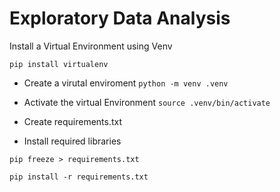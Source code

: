 # Exploratory Data Analysis

Install a Virtual Environment using Venv

`pip install virtualenv`

- Create a virutal enviroment
`python -m venv .venv`

- Activate the virtual Environment
`source .venv/bin/activate`

- Create requirements.txt
- Install required libraries

`pip freeze > requirements.txt`

`pip install -r requirements.txt`
